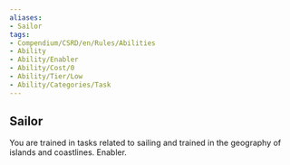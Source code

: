 ```yaml
---
aliases:
- Sailor
tags:
- Compendium/CSRD/en/Rules/Abilities
- Ability
- Ability/Enabler
- Ability/Cost/0
- Ability/Tier/Low
- Ability/Categories/Task
---
```


  
## Sailor  
You are trained in tasks related to sailing and trained in the geography of islands and coastlines. Enabler.